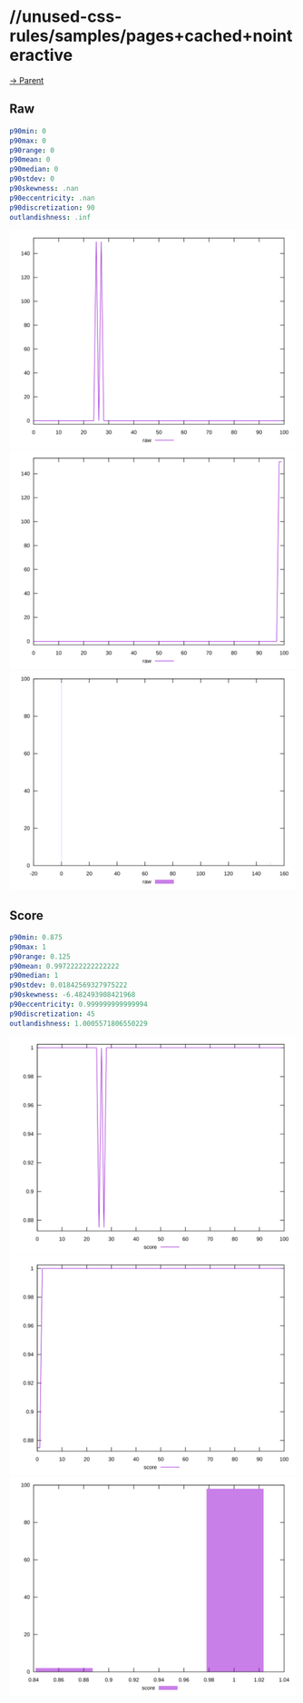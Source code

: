 
# //unused-css-rules/samples/pages+cached+nointeractive

[→ Parent](../..)


## Raw


```yaml
p90min: 0
p90max: 0
p90range: 0
p90mean: 0
p90median: 0
p90stdev: 0
p90skewness: .nan
p90eccentricity: .nan
p90discretization: 90
outlandishness: .inf

```

![PLOT: raw-values](./raw/values.svg)![PLOT: raw-sorted](./raw/sorted.svg)![PLOT: raw-histogram](./raw/histogram.svg)
## Score


```yaml
p90min: 0.875
p90max: 1
p90range: 0.125
p90mean: 0.9972222222222222
p90median: 1
p90stdev: 0.01842569327975222
p90skewness: -6.482493908421968
p90eccentricity: 0.999999999999994
p90discretization: 45
outlandishness: 1.0005571806550229

```

![PLOT: score-values](./score/values.svg)![PLOT: score-sorted](./score/sorted.svg)![PLOT: score-histogram](./score/histogram.svg)